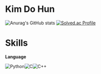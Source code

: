 # **Kim Do Hun**

![Anurag's GitHub stats](https://github-readme-stats.vercel.app/api?username=orangNLP&show_icons=true&theme=dracula) [![Solved.ac Profile](http://mazassumnida.wtf/api/v2/generate_badge?boj=khyp1210)](https://solved.ac/khyp1210/)

# Skills

**Language**

![Python](https://img.shields.io/badge/Python-3776AB.svg?&style=for-the-badge&logo=Python&logoColor=white)![C](https://img.shields.io/badge/C-A8B9CC.svg?&style=for-the-badge&logo=C&logoColor=white)![C++](https://img.shields.io/badge/C++-00599C.svg?&style=for-the-badge&logo=C&logoColor=black)
